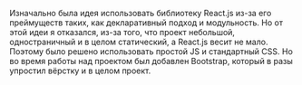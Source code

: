 Изначально была идея использовать библиотеку React.js из-за его преймуществ таких, как декларативный подход и модульность. Но от этой идеи я отказался, из-за того, что проект небольшой, одностраничный и в целом статический, а React.js весит не мало. Поэтому было решено использовать простой JS и стандартный CSS. Но во время работы над проектом был добавлен Bootstrap, который в разы упростил вёрстку и в целом проект.
